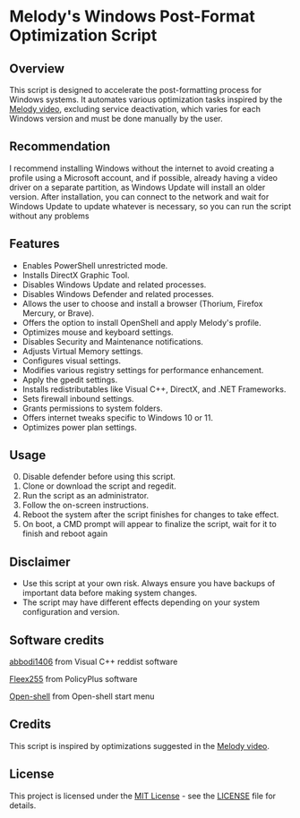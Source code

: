 # Melody's Windows Post-Format Optimization Script

## Overview
This script is designed to accelerate the post-formatting process for Windows systems. It automates various optimization tasks inspired by the [Melody video](https://youtu.be/F_4BPuqn0_o?si=fORdG5zBgEY3799F), excluding service deactivation, which varies for each Windows version and must be done manually by the user.

## Recommendation
I recommend installing Windows without the internet to avoid creating a profile using a Microsoft account, and if possible, already having a video driver on a separate partition, as Windows Update will install an older version. After installation, you can connect to the network and wait for Windows Update to update whatever is necessary, so you can run the script without any problems

## Features
- Enables PowerShell unrestricted mode.
- Installs DirectX Graphic Tool.
- Disables Windows Update and related processes.
- Disables Windows Defender and related processes.
- Allows the user to choose and install a browser (Thorium, Firefox Mercury, or Brave).
- Offers the option to install OpenShell and apply Melody's profile.
- Optimizes mouse and keyboard settings.
- Disables Security and Maintenance notifications.
- Adjusts Virtual Memory settings.
- Configures visual settings.
- Modifies various registry settings for performance enhancement.
- Apply the gpedit settings.
- Installs redistributables like Visual C++, DirectX, and .NET Frameworks.
- Sets firewall inbound settings.
- Grants permissions to system folders.
- Offers internet tweaks specific to Windows 10 or 11.
- Optimizes power plan settings.

## Usage
0. Disable defender before using this script.
1. Clone or download the script and regedit.
2. Run the script as an administrator.
3. Follow the on-screen instructions.
4. Reboot the system after the script finishes for changes to take effect.
5. On boot, a CMD prompt will appear to finalize the script, wait for it to finish and reboot again

## Disclaimer
- Use this script at your own risk. Always ensure you have backups of important data before making system changes.
- The script may have different effects depending on your system configuration and version.

## Software credits
[abbodi1406](https://github.com/abbodi1406) from Visual C++ reddist software

[Fleex255](https://github.com/Fleex255) from PolicyPlus software

[Open-shell](https://github.com/Open-Shell) from Open-shell start menu

## Credits
This script is inspired by optimizations suggested in the [Melody video](https://youtu.be/F_4BPuqn0_o?si=fORdG5zBgEY3799F).

## License
This project is licensed under the [MIT License](https://opensource.org/licenses/MIT) - see the [LICENSE](https://github.com/Syrusaki/Melody-s-automated-script-from-video/blob/main/LICENSE.md) file for details.
